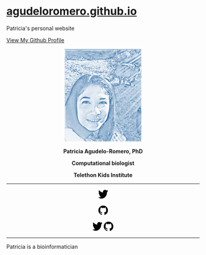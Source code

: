 # [agudeloromero.github.io](https://github.com/agudeloromero)
Patricia's personal website

[View My Github Profile](https://github.com/agudeloromero)



<p align="center">
  <img width="200" src="Patricia_photo_blue.jpg" alt="">
</p>

<p align="center"> <strong> Patricia Agudelo-Romero, PhD </strong></p>
 
<p align="center"> <strong> Computational biologist </strong></p>

<p align="center"> <strong> Telethon Kids Institute </strong></p>

***
<a href="https://twitter.com/p_agudeloromero">
  <p align="center">
  <img src="https://github.com/agudeloromero/agudeloromero.github.io/blob/pics/twitter_p.png" style="width:25px; height:25px" title="twitter" alt="twitter">
</a>

<a href="https://github.com/agudeloromero">
  <p align="center">
  <img src="https://github.com/agudeloromero/agudeloromero.github.io/blob/pics/github_p.png" style="width:25px; height:25px" title="github" alt="github">
</a>

<p align="center">
  <href="https://twitter.com/p_agudeloromero">
  <img src="https://github.com/agudeloromero/agudeloromero.github.io/blob/pics/twitter_p.png" style="width:25px; height:25px" title="twitter" alt="twitter">
  <href="https://github.com/agudeloromero">
  <img src="https://github.com/agudeloromero/agudeloromero.github.io/blob/pics/github_p.png" style="width:25px; height:25px" title="github" alt="github">
</a>
 
***

Patricia is a bioinformatician



